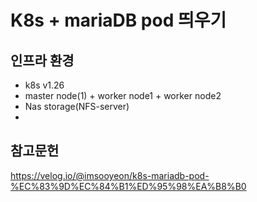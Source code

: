 # K8s + mariaDB pod 띄우기

## 인프라 환경
  * k8s v1.26 
  * master node(1) + worker node1 + worker node2
  * Nas storage(NFS-server)
  * 



## 참고문헌
https://velog.io/@imsooyeon/k8s-mariadb-pod-%EC%83%9D%EC%84%B1%ED%95%98%EA%B8%B0
